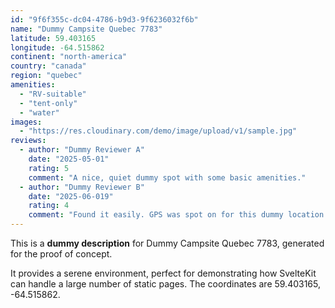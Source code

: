 ```yaml
---
id: "9f6f355c-dc04-4786-b9d3-9f6236032f6b"
name: "Dummy Campsite Quebec 7783"
latitude: 59.403165
longitude: -64.515862
continent: "north-america"
country: "canada"
region: "quebec"
amenities:
  - "RV-suitable"
  - "tent-only"
  - "water"
images:
  - "https://res.cloudinary.com/demo/image/upload/v1/sample.jpg"
reviews:
  - author: "Dummy Reviewer A"
    date: "2025-05-01"
    rating: 5
    comment: "A nice, quiet dummy spot with some basic amenities."
  - author: "Dummy Reviewer B"
    date: "2025-06-019"
    rating: 4
    comment: "Found it easily. GPS was spot on for this dummy location."
---
```


This is a **dummy description** for Dummy Campsite Quebec 7783, generated for the proof of concept.

It provides a serene environment, perfect for demonstrating how SvelteKit can handle a large number of static pages. The coordinates are 59.403165, -64.515862.

